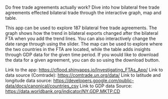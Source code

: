 
Do free trade agreements actually work? Dive into how bilateral free trade agreements effected bilateral trade through the interactive graph, map and table.

This app can be used to explore 187 bilateral free trade agreements. The graph shows how the trend in bilateral exports changed after the bilateral FTA when you add the trend lines. You can also interactively change the date range through using the slider. The map can be used to explore where the two countries in the FTA are located, while the table adds insights through GDP data for the given time period. If you would  like to download the data for a given agreement, you can do so using the download button.

Link to the app: https://cflood.shinyapps.io/Investigating_FTAs_App/
Link to data source (Comtrade): https://comtrade.un.org/data/
Link to latitude and longitude data source: https://developers.google.com/public-data/docs/canonical/countries_csv
Link to GDP data Source: https://data.worldbank.org/indicator/NY.GDP.MKTP.CD

